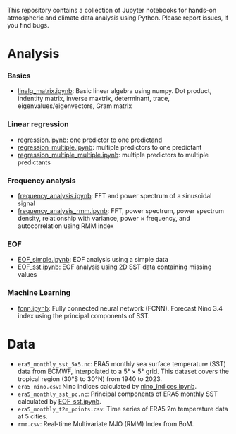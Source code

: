 This repository contains a collection of Jupyter notebooks for hands-on atmospheric and climate data analysis using Python. Please report issues, if you find bugs.

# Analysis

### Basics
- [linalg_matrix.ipynb](linalg_matrix.ipynb): Basic linear algebra using numpy. Dot product, indentity matrix, inverse maxtrix, determinant, trace, eigenvalues/eigenvectors, Gram matrix

### Linear regression
- [regression.ipynb](regression.ipynb): one predictor to one predictand
- [regression_multiple.ipynb](regression_multiple.ipynb): multiple predictors to one predictant
- [regression_multiple_multiple.ipynb](regression_multiple_to_multiple.ipynb): multiple predictors to multiple predictants

### Frequency analysis
- [frequency_analysis.ipynb](frequency_analysis.ipynb): FFT and power spectrum of a sinusoidal signal
- [frequency_analysis_rmm.ipynb](frequency_analysis_rmm.ipynb): FFT, power spectrum, power spectrum density, relationship with variance, power × frequency, and autocorrelation using RMM index

### EOF
- [EOF_simple.ipynb](EOF_simple.ipynb): EOF analysis using a simple data
- [EOF_sst.ipynb](EOF_sst.ipynb): EOF analysis using 2D SST data containing missing values

### Machine Learning
- [fcnn.ipynb](fcnn.ipynb): Fully connected neural network (FCNN). Forecast Nino 3.4 index using the principal components of SST.

# Data
- `era5_monthly_sst_5x5.nc`:  ERA5 monthly sea surface temperature (SST) data from ECMWF, interpolated to a 5° × 5° grid. This dataset covers the tropical region (30°S to 30°N) from 1940 to 2023.
- `era5_nino.csv`: Nino indices calculated by [nino_indices.ipynb](nino_indices.ipynb).
- `era5_monthly_sst_pc.nc`: Principal components of ERA5 monthly SST calculated by [EOF_sst.ipynb](EOF_sst.ipynb).
- `era5_monthly_t2m_points.csv`: Time series of ERA5 2m temperature data at 5 cities.
- `rmm.csv`: Real-time Multivariate MJO (RMM) Index from BoM.